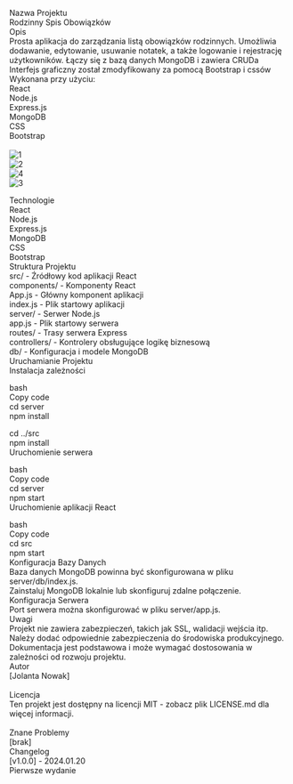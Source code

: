 Nazwa Projektu <br>
Rodzinny Spis Obowiązków <br>
Opis <br>
Prosta aplikacja do zarządzania listą obowiązków rodzinnych. Umożliwia dodawanie, edytowanie, usuwanie notatek, a także logowanie i rejestrację użytkowników. Łączy się z bazą danych MongoDB i zawiera CRUDa <br>
Interfejs graficzny został zmodyfikowany za pomocą Bootstrap i cssów<br>
Wykonana przy użyciu: <br>
React <br>
Node.js <br>
Express.js <br>
MongoDB <br>
CSS <br>
Bootstrap<br>
<br>
![1](https://github.com/jolanowak/notes/assets/122167686/e21cea35-7256-48dc-a0d9-cd7aa4f7f290)<br>
![2](https://github.com/jolanowak/notes/assets/122167686/8e1a64dd-b1a6-4344-9f18-79082e9f1230)<br>
![4](https://github.com/jolanowak/notes/assets/122167686/a60313f0-310a-4e75-abc2-69c06d819bdd)<br>
![3](https://github.com/jolanowak/notes/assets/122167686/eb8948ff-7d54-4d15-b681-aa0c005b5910)<br>





Technologie <br>
React <br>
Node.js <br>
Express.js <br>
MongoDB <br>
CSS <br>
Bootstrap<br>
Struktura Projektu <br>
src/ - Źródłowy kod aplikacji React <br>
components/ - Komponenty React <br>
App.js - Główny komponent aplikacji <br>
index.js - Plik startowy aplikacji <br>
server/ - Serwer Node.js <br>
app.js - Plik startowy serwera <br>
routes/ - Trasy serwera Express <br>
controllers/ - Kontrolery obsługujące logikę biznesową <br>
db/ - Konfiguracja i modele MongoDB <br>
Uruchamianie Projektu <br>
Instalacja zależności <br>

bash <br>
Copy code <br>
cd server <br>
npm install <br>

cd ../src <br>
npm install <br>
Uruchomienie serwera <br>

bash <br>
Copy code <br>
cd server <br>
npm start <br>
Uruchomienie aplikacji React <br>

bash <br>
Copy code <br>
cd src <br>
npm start <br>
Konfiguracja Bazy Danych <br>
Baza danych MongoDB powinna być skonfigurowana w pliku server/db/index.js. <br>
Zainstaluj MongoDB lokalnie lub skonfiguruj zdalne połączenie. <br>
Konfiguracja Serwera <br>
Port serwera można skonfigurować w pliku server/app.js. <br>
Uwagi <br>
Projekt nie zawiera zabezpieczeń, takich jak SSL, walidacji wejścia itp. Należy dodać odpowiednie zabezpieczenia do środowiska produkcyjnego. <br>
Dokumentacja jest podstawowa i może wymagać dostosowania w zależności od rozwoju projektu. <br>
Autor <br>
[Jolanta Nowak] <br>
 <br>
Licencja <br>
Ten projekt jest dostępny na licencji MIT - zobacz plik LICENSE.md dla więcej informacji. <br>
 <br>
Znane Problemy <br>
[brak] <br>
Changelog <br>
[v1.0.0] - 2024.01.20 <br>
Pierwsze wydanie <br>
 <br>
